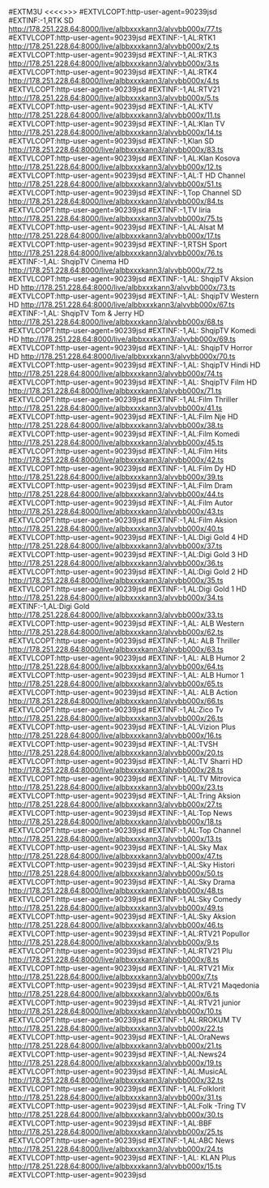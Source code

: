 #EXTM3U <<<<<by FreeIptvServer.com>>>>
#EXTVLCOPT:http-user-agent=90239jsd
#EXTINF:-1,RTK SD
http://178.251.228.64:8000/live/albbxxxkann3/alvvbb000x/77.ts
#EXTVLCOPT:http-user-agent=90239jsd
#EXTINF:-1,AL:RTK1
http://178.251.228.64:8000/live/albbxxxkann3/alvvbb000x/2.ts
#EXTVLCOPT:http-user-agent=90239jsd
#EXTINF:-1,AL:RTK3
http://178.251.228.64:8000/live/albbxxxkann3/alvvbb000x/3.ts
#EXTVLCOPT:http-user-agent=90239jsd
#EXTINF:-1,AL:RTK4
http://178.251.228.64:8000/live/albbxxxkann3/alvvbb000x/4.ts
#EXTVLCOPT:http-user-agent=90239jsd
#EXTINF:-1,AL:RTV21
http://178.251.228.64:8000/live/albbxxxkann3/alvvbb000x/5.ts
#EXTVLCOPT:http-user-agent=90239jsd
#EXTINF:-1,AL:KTV
http://178.251.228.64:8000/live/albbxxxkann3/alvvbb000x/11.ts
#EXTVLCOPT:http-user-agent=90239jsd
#EXTINF:-1,AL:Klan TV
http://178.251.228.64:8000/live/albbxxxkann3/alvvbb000x/14.ts
#EXTVLCOPT:http-user-agent=90239jsd
#EXTINF:-1,Klan SD
http://178.251.228.64:8000/live/albbxxxkann3/alvvbb000x/83.ts
#EXTVLCOPT:http-user-agent=90239jsd
#EXTINF:-1,AL:Klan Kosova
http://178.251.228.64:8000/live/albbxxxkann3/alvvbb000x/12.ts
#EXTVLCOPT:http-user-agent=90239jsd
#EXTINF:-1,AL:T HD Channel
http://178.251.228.64:8000/live/albbxxxkann3/alvvbb000x/51.ts
#EXTVLCOPT:http-user-agent=90239jsd
#EXTINF:-1,Top Channel SD
http://178.251.228.64:8000/live/albbxxxkann3/alvvbb000x/84.ts
#EXTVLCOPT:http-user-agent=90239jsd
#EXTINF:-1,TV liria
http://178.251.228.64:8000/live/albbxxxkann3/alvvbb000x/75.ts
#EXTVLCOPT:http-user-agent=90239jsd
#EXTINF:-1,AL:Alsat M
http://178.251.228.64:8000/live/albbxxxkann3/alvvbb000x/17.ts
#EXTVLCOPT:http-user-agent=90239jsd
#EXTINF:-1,RTSH Sport
http://178.251.228.64:8000/live/albbxxxkann3/alvvbb000x/76.ts
#EXTINF:-1,AL: ShqipTV Cinema HD
http://178.251.228.64:8000/live/albbxxxkann3/alvvbb000x/72.ts
#EXTVLCOPT:http-user-agent=90239jsd
#EXTINF:-1,AL: ShqipTV Aksion HD
http://178.251.228.64:8000/live/albbxxxkann3/alvvbb000x/73.ts
#EXTVLCOPT:http-user-agent=90239jsd
#EXTINF:-1,AL: ShqipTV Western HD
http://178.251.228.64:8000/live/albbxxxkann3/alvvbb000x/67.ts
#EXTINF:-1,AL: ShqipTV Tom & Jerry HD
http://178.251.228.64:8000/live/albbxxxkann3/alvvbb000x/68.ts
#EXTVLCOPT:http-user-agent=90239jsd
#EXTINF:-1,AL: ShqipTV Komedi HD
http://178.251.228.64:8000/live/albbxxxkann3/alvvbb000x/69.ts
#EXTVLCOPT:http-user-agent=90239jsd
#EXTINF:-1,AL: ShqipTV Horror HD
http://178.251.228.64:8000/live/albbxxxkann3/alvvbb000x/70.ts
#EXTVLCOPT:http-user-agent=90239jsd
#EXTINF:-1,AL: ShqipTV Hindi HD
http://178.251.228.64:8000/live/albbxxxkann3/alvvbb000x/74.ts
#EXTVLCOPT:http-user-agent=90239jsd
#EXTINF:-1,AL: ShqipTV Film HD
http://178.251.228.64:8000/live/albbxxxkann3/alvvbb000x/71.ts
#EXTVLCOPT:http-user-agent=90239jsd
#EXTINF:-1,AL:Film Thriller
http://178.251.228.64:8000/live/albbxxxkann3/alvvbb000x/41.ts
#EXTVLCOPT:http-user-agent=90239jsd
#EXTINF:-1,AL:Film Nje HD
http://178.251.228.64:8000/live/albbxxxkann3/alvvbb000x/38.ts
#EXTVLCOPT:http-user-agent=90239jsd
#EXTINF:-1,AL:Film Komedi
http://178.251.228.64:8000/live/albbxxxkann3/alvvbb000x/45.ts
#EXTVLCOPT:http-user-agent=90239jsd
#EXTINF:-1,AL:Film Hits
http://178.251.228.64:8000/live/albbxxxkann3/alvvbb000x/42.ts
#EXTVLCOPT:http-user-agent=90239jsd
#EXTINF:-1,AL:Film Dy HD
http://178.251.228.64:8000/live/albbxxxkann3/alvvbb000x/39.ts
#EXTVLCOPT:http-user-agent=90239jsd
#EXTINF:-1,AL:Film Dram
http://178.251.228.64:8000/live/albbxxxkann3/alvvbb000x/44.ts
#EXTVLCOPT:http-user-agent=90239jsd
#EXTINF:-1,AL:Film Autor
http://178.251.228.64:8000/live/albbxxxkann3/alvvbb000x/43.ts
#EXTVLCOPT:http-user-agent=90239jsd
#EXTINF:-1,AL:Film Aksion
http://178.251.228.64:8000/live/albbxxxkann3/alvvbb000x/40.ts
#EXTVLCOPT:http-user-agent=90239jsd
#EXTINF:-1,AL:Digi Gold 4 HD
http://178.251.228.64:8000/live/albbxxxkann3/alvvbb000x/37.ts
#EXTVLCOPT:http-user-agent=90239jsd
#EXTINF:-1,AL:Digi Gold 3 HD
http://178.251.228.64:8000/live/albbxxxkann3/alvvbb000x/36.ts
#EXTVLCOPT:http-user-agent=90239jsd
#EXTINF:-1,AL:Digi Gold 2 HD
http://178.251.228.64:8000/live/albbxxxkann3/alvvbb000x/35.ts
#EXTVLCOPT:http-user-agent=90239jsd
#EXTINF:-1,AL:Digi Gold 1 HD
http://178.251.228.64:8000/live/albbxxxkann3/alvvbb000x/34.ts
#EXTINF:-1,AL:Digi Gold
http://178.251.228.64:8000/live/albbxxxkann3/alvvbb000x/33.ts
#EXTVLCOPT:http-user-agent=90239jsd
#EXTINF:-1,AL: ALB Western
http://178.251.228.64:8000/live/albbxxxkann3/alvvbb000x/62.ts
#EXTVLCOPT:http-user-agent=90239jsd
#EXTINF:-1,AL: ALB Thriller
http://178.251.228.64:8000/live/albbxxxkann3/alvvbb000x/63.ts
#EXTVLCOPT:http-user-agent=90239jsd
#EXTINF:-1,AL: ALB Humor 2
http://178.251.228.64:8000/live/albbxxxkann3/alvvbb000x/64.ts
#EXTVLCOPT:http-user-agent=90239jsd
#EXTINF:-1,AL: ALB Humor 1
http://178.251.228.64:8000/live/albbxxxkann3/alvvbb000x/65.ts
#EXTVLCOPT:http-user-agent=90239jsd
#EXTINF:-1,AL: ALB Action
http://178.251.228.64:8000/live/albbxxxkann3/alvvbb000x/66.ts
#EXTVLCOPT:http-user-agent=90239jsd
#EXTINF:-1,AL:Zico Tv
http://178.251.228.64:8000/live/albbxxxkann3/alvvbb000x/26.ts
#EXTVLCOPT:http-user-agent=90239jsd
#EXTINF:-1,AL:Vizion Plus
http://178.251.228.64:8000/live/albbxxxkann3/alvvbb000x/16.ts
#EXTVLCOPT:http-user-agent=90239jsd
#EXTINF:-1,AL:TVSH
http://178.251.228.64:8000/live/albbxxxkann3/alvvbb000x/20.ts
#EXTVLCOPT:http-user-agent=90239jsd
#EXTINF:-1,AL:TV Sharri HD
http://178.251.228.64:8000/live/albbxxxkann3/alvvbb000x/28.ts
#EXTVLCOPT:http-user-agent=90239jsd
#EXTINF:-1,AL:TV Mitrovica
http://178.251.228.64:8000/live/albbxxxkann3/alvvbb000x/23.ts
#EXTVLCOPT:http-user-agent=90239jsd
#EXTINF:-1,AL:Tring Aksion
http://178.251.228.64:8000/live/albbxxxkann3/alvvbb000x/27.ts
#EXTVLCOPT:http-user-agent=90239jsd
#EXTINF:-1,AL:Top News
http://178.251.228.64:8000/live/albbxxxkann3/alvvbb000x/18.ts
#EXTVLCOPT:http-user-agent=90239jsd
#EXTINF:-1,AL:Top Channel
http://178.251.228.64:8000/live/albbxxxkann3/alvvbb000x/13.ts
#EXTVLCOPT:http-user-agent=90239jsd
#EXTINF:-1,AL:Sky Max
http://178.251.228.64:8000/live/albbxxxkann3/alvvbb000x/47.ts
#EXTVLCOPT:http-user-agent=90239jsd
#EXTINF:-1,AL:Sky Histori
http://178.251.228.64:8000/live/albbxxxkann3/alvvbb000x/50.ts
#EXTVLCOPT:http-user-agent=90239jsd
#EXTINF:-1,AL:Sky Drama
http://178.251.228.64:8000/live/albbxxxkann3/alvvbb000x/48.ts
#EXTVLCOPT:http-user-agent=90239jsd
#EXTINF:-1,AL:Sky Comedy
http://178.251.228.64:8000/live/albbxxxkann3/alvvbb000x/49.ts
#EXTVLCOPT:http-user-agent=90239jsd
#EXTINF:-1,AL:Sky Aksion
http://178.251.228.64:8000/live/albbxxxkann3/alvvbb000x/46.ts
#EXTVLCOPT:http-user-agent=90239jsd
#EXTINF:-1,AL:RTV21 Popullor
http://178.251.228.64:8000/live/albbxxxkann3/alvvbb000x/9.ts
#EXTVLCOPT:http-user-agent=90239jsd
#EXTINF:-1,AL:RTV21 Plu
http://178.251.228.64:8000/live/albbxxxkann3/alvvbb000x/8.ts
#EXTVLCOPT:http-user-agent=90239jsd
#EXTINF:-1,AL:RTV21 Mix
http://178.251.228.64:8000/live/albbxxxkann3/alvvbb000x/7.ts
#EXTVLCOPT:http-user-agent=90239jsd
#EXTINF:-1,AL:RTV21 Maqedonia
http://178.251.228.64:8000/live/albbxxxkann3/alvvbb000x/6.ts
#EXTVLCOPT:http-user-agent=90239jsd
#EXTINF:-1,AL:RTV21 junior
http://178.251.228.64:8000/live/albbxxxkann3/alvvbb000x/10.ts
#EXTVLCOPT:http-user-agent=90239jsd
#EXTINF:-1,AL:RROKUM TV
http://178.251.228.64:8000/live/albbxxxkann3/alvvbb000x/22.ts
#EXTVLCOPT:http-user-agent=90239jsd
#EXTINF:-1,AL:OraNews
http://178.251.228.64:8000/live/albbxxxkann3/alvvbb000x/21.ts
#EXTVLCOPT:http-user-agent=90239jsd
#EXTINF:-1,AL:News24
http://178.251.228.64:8000/live/albbxxxkann3/alvvbb000x/19.ts
#EXTVLCOPT:http-user-agent=90239jsd
#EXTINF:-1,AL:MusicAL
http://178.251.228.64:8000/live/albbxxxkann3/alvvbb000x/32.ts
#EXTVLCOPT:http-user-agent=90239jsd
#EXTINF:-1,AL:Folklorit
http://178.251.228.64:8000/live/albbxxxkann3/alvvbb000x/31.ts
#EXTVLCOPT:http-user-agent=90239jsd
#EXTINF:-1,AL:Folk -Tring TV
http://178.251.228.64:8000/live/albbxxxkann3/alvvbb000x/30.ts
#EXTVLCOPT:http-user-agent=90239jsd
#EXTINF:-1,AL:BBF
http://178.251.228.64:8000/live/albbxxxkann3/alvvbb000x/25.ts
#EXTVLCOPT:http-user-agent=90239jsd
#EXTINF:-1,AL:ABC News
http://178.251.228.64:8000/live/albbxxxkann3/alvvbb000x/24.ts
#EXTVLCOPT:http-user-agent=90239jsd
#EXTINF:-1,AL: KLAN Plus
http://178.251.228.64:8000/live/albbxxxkann3/alvvbb000x/15.ts
#EXTVLCOPT:http-user-agent=90239jsd
